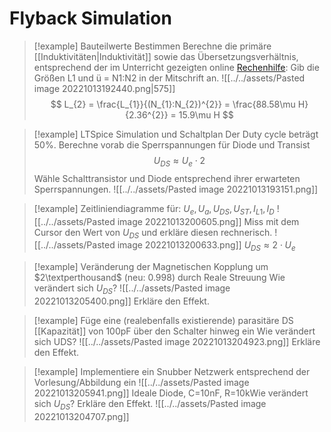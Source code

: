 # Flyback Simulation

> [!example] Bauteilwerte Bestimmen
>Berechne die primäre [[Induktivitäten|Induktivität]] sowie das Übersetzungsverhältnis, entsprechend der im Unterricht gezeigten online [Rechenhilfe](http://schmidt-walter-schaltnetzteile.de/smps/spw_smps.html):
>Gib die Größen L1 und ü = N1:N2 in der Mitschrift an.
> ![[../../assets/Pasted image 20221013192440.png|575]]
>$$
>L_{2} = \frac{L_{1}}{(N_{1}:N_{2})^{2}} = \frac{88.58\mu H}{2.36^{2}} = 15.9\mu H
>$$
 

> [!example] LTSpice Simulation und Schaltplan
> Der Duty cycle beträgt 50%.
> Berechne vorab die Sperrspannungen für Diode und Transist
> $$
> U_{DS} \approx U_{e}\cdot 2
> $$
> Wähle Schalttransistor und Diode entsprechend ihrer erwarteten Sperrspannungen.
> ![[../../assets/Pasted image 20221013193151.png]]
 

> [!example] Zeitliniendiagramme für: $U_{e}, U_{a},U_{DS},U_{ST}, I_{L1}, I_{D}$
> ![[../../assets/Pasted image 20221013200605.png]]
> Miss mit dem Cursor den Wert von $U_{DS}$ und erkläre diesen rechnerisch.
> ![[../../assets/Pasted image 20221013200633.png]]
> $U_{DS}\approx 2\cdot U_{e}$
 

> [!example] Veränderung der Magnetischen Kopplung um $2\textperthousand$ (neu: $0.998$) durch Reale Streuung
> Wie verändert sich $U_{DS}$?
> ![[../../assets/Pasted image 20221013205400.png]]
> Erkläre den Effekt.
 

> [!example] Füge eine (realebenfalls existierende) parasitäre DS [[Kapazität]] von 100pF über den Schalter hinweg ein
> Wie verändert sich UDS?
> ![[../../assets/Pasted image 20221013204923.png]]
> Erkläre den Effekt.
 

> [!example] Implementiere ein Snubber Netzwerk entsprechend der Vorlesung/Abbildung ein
> ![[../../assets/Pasted image 20221013205941.png]]
> Ideale Diode, C=10nF, R=10kWie verändert sich $U_{DS}$? Erkläre den Effekt.
> ![[../../assets/Pasted image 20221013204707.png]]
